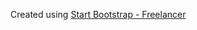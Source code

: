 Created using [Start Bootstrap - Freelancer](https://startbootstrap.com/template-overviews/freelancer/)
